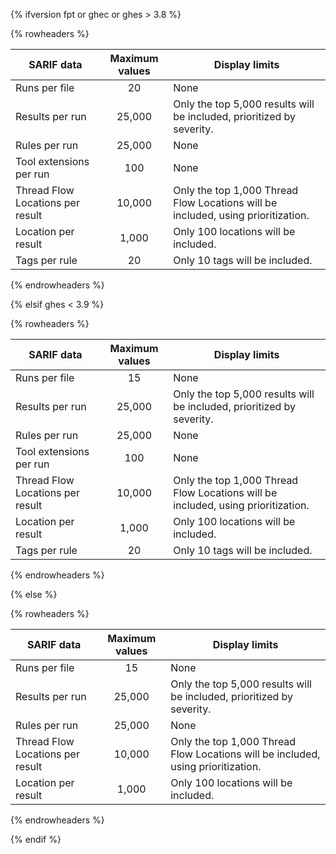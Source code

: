 {% ifversion fpt or ghec or ghes > 3.8 %}

{% rowheaders %}

| **SARIF data** | **Maximum values** | **Display limits** |
|----------------|:------------------:|-----------------------|
| Runs per file | 20 | None |
| Results per run |  25,000 | Only the top 5,000 results will be included, prioritized by severity. |
| Rules per run | 25,000 | None |
| Tool extensions per run | 100 | None |
| Thread Flow Locations per result | 10,000 | Only the top 1,000 Thread Flow Locations will be included, using prioritization. |
| Location per result |  1,000 | Only 100 locations will be included. |
| Tags per rule |  20 | Only 10 tags will be included. |

{% endrowheaders %}

{% elsif ghes < 3.9 %}

{% rowheaders %}

| **SARIF data** | **Maximum values** | **Display limits** |
|----------------|:------------------:|-----------------------|
| Runs per file | 15 |  None |
| Results per run | 25,000 | Only the top 5,000 results will be included, prioritized by severity. |
| Rules per run | 25,000 | None |
| Tool extensions per run | 100 | None |
| Thread Flow Locations per result | 10,000 | Only the top 1,000 Thread Flow Locations will be included, using prioritization. |
| Location per result | 1,000 | Only 100 locations will be included. |
| Tags per rule | 20 | Only 10 tags will be included. |

{% endrowheaders %}

{% else %}

{% rowheaders %}

| **SARIF data** | **Maximum values** | **Display limits** |
|----------------|:------------------:|-----------------------|
| Runs per file | 15 | None |
| Results per run | 25,000 | Only the top 5,000 results will be included, prioritized by severity. |
| Rules per run | 25,000  | None |
| Thread Flow Locations per result | 10,000 | Only the top 1,000 Thread Flow Locations will be included, using prioritization. |
| Location per result |  1,000 | Only 100 locations will be included. | None |

{% endrowheaders %}

{% endif %}
